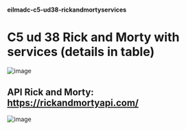 #### eilmadc-c5-ud38-rickandmortyservices
# C5 ud 38 Rick and Morty with services (details in table)

![image](https://github.com/eilmadc/eilmadc-c5-ud38-rickandmortyservices/assets/57563030/6fc9d17c-e506-4e12-9009-2bf8e20d139b)


## API Rick and Morty: https://rickandmortyapi.com/

![image](https://github.com/eilmadc/eilmadc-c5-ud38-rickandmortyservices/assets/57563030/d2c3960a-268b-452a-953e-adb02475dc0d)

